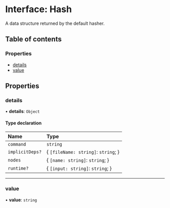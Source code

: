 # Interface: Hash

A data structure returned by the default hasher.

## Table of contents

### Properties

- [details](../../devkit/documents/Hash#details)
- [value](../../devkit/documents/Hash#value)

## Properties

### details

• **details**: `Object`

#### Type declaration

| Name            | Type                                |
| :-------------- | :---------------------------------- |
| `command`       | `string`                            |
| `implicitDeps?` | { `[fileName: string]`: `string`; } |
| `nodes`         | { `[name: string]`: `string`; }     |
| `runtime?`      | { `[input: string]`: `string`; }    |

---

### value

• **value**: `string`
